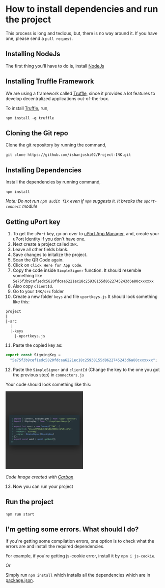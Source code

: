 # How to install dependencies and run the project

This process is long and tedious, but, there is no way around it. If you have one, please send a `pull request`.

## Installing NodeJs

The first thing you'll have to do is, install [NodeJs](https://nodejs.org/en/)

## Installing Truffle Framework

We are using a framework called [Truffle](https://truffleframework.com/), since it provides a lot features to develop decentralized applications out-of-the-box.

To install [Truffle](https://truffleframework.com/), run,

`npm install -g truffle`

## Cloning the Git repo

Clone the git repository by running the command,

`git clone https://github.com/ishanjoshi02/Project-INK.git`

## Installing Dependencies

Install the dependencies by running command,

`npm install`

_Note: Do not run `npm audit fix` even if `npm` suggests it. It breaks the `uport-connect` module_

## Getting uPort key

1. To get the `uPort` key, go on over to [uPort App Manager](https://appmanager.uport.me/), and, create your uPort Identity if you don't have one.
2. Next create a project called `INK`.
3. Leave all other fields blank.
4. Save changes to initalize the project.
5. Scan the QR Code again.
6. Click on `Click Here for App Code`.
7. Copy the code inside `SimpleSigner` function. It should resemble something like `5e75f3b9cef1edc5820fdcaa6221ec18c25938155d8622745243d6a80cxxxxxx`
8. Also copy `clientId`.
9. Go to your `INK/src` folder
10. Create a new folder `keys` and file `uportkeys.js`
    It should look something like this:

```
project
|
|-src
  |
  |-keys
    |-uportkeys.js
```

11. Paste the copied key as:

```javascript
export const SigningKey =
  "5e75f3b9cef1edc5820fdcaa6221ec18c25938155d8622745243d6a80cxxxxxx";
```

12. Paste the `SimpleSigner` and `clientId` (Change the key to the one you got the previous step) in `connectors.js`

Your code should look something like this:

<img src="./CodePictures/connector_js_picture.png" alt="connectors" width="50%" />

_Code Image created with [Carbon](https://carbon.now.sh/)_

13. Now you can run your project

## Run the project

`npm run start`

## I'm getting some errors. What should I do?

If you're getting some compilation errors, one option is to check what the errors are and install the required dependencies.

For example, if you're getting js-cookie error, install it by `npm i js-cookie`.

Or

Simply run `npm install` which installs all the dependencies which are in [package.json](package.json).
